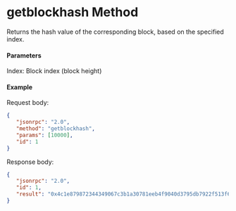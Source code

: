 # getblockhash Method

Returns the hash value of the corresponding block, based on the specified index.

#### Parameters

Index: Block index (block height)

#### Example

Request body:

```json
{
   "jsonrpc": "2.0",
   "method": "getblockhash",
   "params": [10000],
   "id": 1
}
```

Response body:

```json
{
   "jsonrpc": "2.0",
   "id": 1,
   "result": "0x4c1e879872344349067c3b1a30781eeb4f9040d3795db7922f513f6f9660b9b2"
}
```
